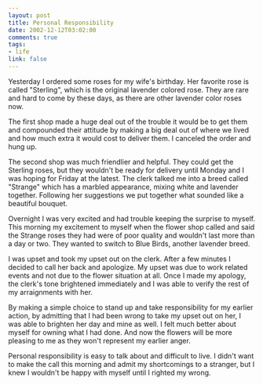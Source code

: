 ```yaml
--- 
layout: post
title: Personal Responsibility
date: 2002-12-12T03:02:00
comments: true
tags:
- life
link: false
---
```

Yesterday I ordered some roses for my wife's birthday. Her favorite rose is called "Sterling", which is the original lavender colored rose. They are rare and hard to come by these days, as there are other lavender color roses now.

The first shop made a huge deal out of the trouble it would be to get them and compounded their attitude by making a big deal out of where we lived and how much extra it would cost to deliver them. I canceled the order and hung up.

The second shop was much friendlier and helpful. They could get the Sterling roses, but they wouldn't be ready for delivery until Monday and I was hoping for Friday at the latest. The clerk talked me into a breed called "Strange" which has a marbled appearance, mixing white and lavender together. Following her suggestions we put together what sounded like a beautiful bouquet.

Overnight I was very excited and had trouble keeping the surprise to myself. This morning my excitement to myself when the flower shop called and said the Strange roses they had were of poor quality and wouldn't last more than a day or two. They wanted to switch to Blue Birds, another lavender breed.

I was upset and took my upset out on the clerk. After a few minutes I decided to call her back and apologize. My upset was due to work related events and not due to the flower situation at all. Once I made my apology, the clerk's tone brightened immediately and I was able to verify the rest of my arraignments with her.

By making a simple choice to stand up and take responsibility for my earlier action, by admitting that I had been wrong to take my upset out on her, I was able to brighten her day and mine as well. I felt much better about myself for owning what I had done. And now the flowers will be more pleasing to me as they won't represent my earlier anger.

Personal responsibility is easy to talk about and difficult to live. I didn't want to make the call this morning and admit my shortcomings to a stranger, but I knew I wouldn't be happy with myself until I righted my wrong.
